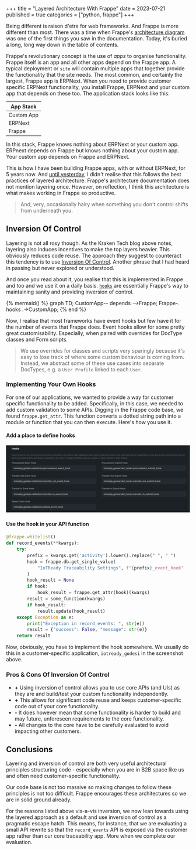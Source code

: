 +++
title = "Layered Architecture With Frappe"
date = 2023-07-21
published = true
categories = ["python, frappe"]
+++

Being different is raison d'etre for web frameworks. And Frappe is more different than most. There was a time when Frappe's [architecture diagram](https://frappeframework.com/docs/v14/user/en/basics/architecture) was one of the first things you saw in the documentation. Today, it's buried a long, long way down in the table of contents.

Frappe's revolutionary concept is the use of _apps_ to organise functionality. Frappe itself is an app and all other apps depend on the Frappe app. A typical deployment or `site` will contain multiple apps that together provide the functionality that the site needs. The most common, and certainly the largest, Frappe app is ERPNext. When you need to provide customer specific ERPNext functionality, you install Frappe, ERPNext and your custom app that depends on these too. The application stack looks like this:

| App Stack     |
| --            |
| Custom App    |
| ERPNext       |
| Frappe        |

In this stack, Frappe knows nothing about ERPNext or your custom app. ERPnext depends on Frappe but knows nothing about your custom app. Your custom app depends on Frappe and ERPNext. 

This is how I have been building Frappe apps, with or without ERPNext, for 5 years now. And [until yesterday](https://blog.europython.eu/kraken-technologies-how-we-organize-our-very-large-pythonmonolith/), I didn't realise that this follows the best practices of layered architecture. Frappe's architecture documentation does not mention layering once. However, on reflection, I think this architecture is what makes working in Frappe so productive.

> And, very, occasionally hairy when something you don't control shifts from underneath you.


## Inversion Of Control

Layering is not all rosy though. As the Kraken Tech blog above notes, layering also induces incentives to make the top layers heavier. This obviously reduces code reuse. The approach they suggest to counteract this tendency is to use [Inversion Of Control](https://seddonym.me/2019/04/15/inversion-of-control/). Another phrase that I had heard in passing but never explored or understood. 

And once you read about it, you realise that this is implemented in Frappe and too and we use it on a daily basis. [`hooks`](https://frappeframework.com/docs/v14/user/en/python-api/hooks) are essentially Frappe's way to maintaining sanity and providing inversion of control. 

{% mermaid() %}
graph TD;
    CustomApp-- depends -->Frappe;
    Frappe-. hooks .->CustomApp;
{% end %}

Now, I realise that most frameworks have event hooks but few have it for the number of events that Frappe does. Event hooks allow for some pretty great customisability. Especially, when paired with overrides for DocType classes and Form scripts.

> We use overrides for classes and scripts very sparingly because it's easy to lose track of where some custom behaviour is coming from. Instead, we abstract some of these use cases into separate DocTypes, e.g. a `User Profile` linked to each `User`.


### Implementing Your Own Hooks

For one of our applications, we wanted to provide a way for customer specific functionality to be added. Specifically, in this case, we needed to add custom validation to some APIs. Digging in the Frappe code base, we found `frappe.get_attr`. This function converts a dotted string path into a module or function that you can then execute. Here's how you use it.

#### Add a place to define hooks

![Event Hooks](/images/warehouse_hooks.png)


#### Use the hook in your API function

```python
@frappe.whitelist()
def record_events(**kwargs):
    try:
        prefix = kwargs.get('activity').lower().replace(" ", "_")
        hook = frappe.db.get_single_value(
            "IoTReady Traceability Settings", f"{prefix}_event_hook"
        )
        hook_result = None
        if hook:
            hook_result = frappe.get_attr(hook)(kwargs)
        result = some_function(kwargs)
        if hook_result:
            result.update(hook_result)
    except Exception as e:
        print("Exception in record_events: ", str(e))
        result = {"success": False, "message": str(e)}
    return result
```

Now, obviously, you have to implement the hook somewhere. We usually do this in a customer-specific application, `iotready_godesi` in the screenshot above.


### Pros & Cons Of Inversion Of Control

- **+** Using inversion of control allows you to use core APIs (and UIs) as they are and build/test your custom functionality independently.
- **+** This allows for significant code reuse and keeps customer-specific code out of your core functionality.
- **-** It does however mean that some functionality is harder to build and may future, unforeseen requirements to the core functionality. 
- **-** All changes to the core have to be carefully evaluated to avoid impacting other customers.


## Conclusions

Layering and inversion of control are both very useful architectural principles structuring code - especially when you are in B2B space like us and often need customer-specific functionality. 

Our code base is not too massive so making changes to follow these principles is not too difficult. Frappe encourages these architectures so we are in solid ground already. 

For the reasons listed above vis-a-vis inversion, we now lean towards using the layered approach as a default and use inversion of control as a pragmatic escape hatch. This means, for instance, that we are evaluating a small API rewrite so that the `record_events` API is exposed via the customer app rather than our core traceability app. More when we complete our evaluation.


